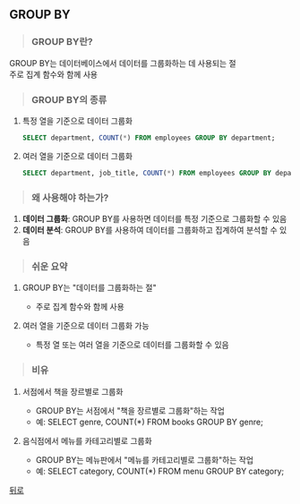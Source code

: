 ## GROUP BY
> ### GROUP BY란?
GROUP BY는 데이터베이스에서 데이터를 그룹화하는 데 사용되는 절</br>
주로 집계 함수와 함께 사용

> ### GROUP BY의 종류
1. 특정 열을 기준으로 데이터 그룹화
    ```sql
    SELECT department, COUNT(*) FROM employees GROUP BY department;
    ```

2. 여러 열을 기준으로 데이터 그룹화
    ```sql
    SELECT department, job_title, COUNT(*) FROM employees GROUP BY department, job_title;
    ```

> ### 왜 사용해야 하는가?
1. **데이터 그룹화**: GROUP BY를 사용하면 데이터를 특정 기준으로 그룹화할 수 있음
2. **데이터 분석**: GROUP BY를 사용하여 데이터를 그룹화하고 집계하여 분석할 수 있음

> ### 쉬운 요약
1. GROUP BY는 "데이터를 그룹화하는 절"
    - 주로 집계 함수와 함께 사용

2. 여러 열을 기준으로 데이터 그룹화 가능
    - 특정 열 또는 여러 열을 기준으로 데이터를 그룹화할 수 있음

> ### 비유
1. 서점에서 책을 장르별로 그룹화
    - GROUP BY는 서점에서 "책을 장르별로 그룹화"하는 작업
    - 예: SELECT genre, COUNT(*) FROM books GROUP BY genre;

2. 음식점에서 메뉴를 카테고리별로 그룹화
    - GROUP BY는 메뉴판에서 "메뉴를 카테고리별로 그룹화"하는 작업
    - 예: SELECT category, COUNT(*) FROM menu GROUP BY category;

[뒤로](mysql.md)
